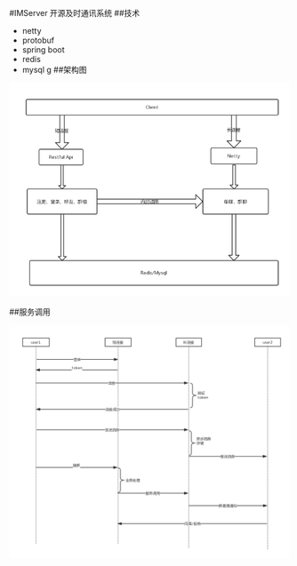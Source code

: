 #IMServer
开源及时通讯系统
##技术
* netty
* protobuf
* spring boot
* redis
* mysql
g
##架构图

![](IMServer架构.png)

##服务调用

![](调用时序图.png)

